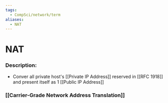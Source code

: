 ```yaml
---
tags:
  - CompSci/network/term
aliases:
  - NAT
---
```

# NAT
### Description:
- Conver all private host's [[Private IP Address]] reserved in [[RFC 1918]] and present itself as 1 [[Public IP Address]]
### [[Carrier-Grade Network Address Translation]]